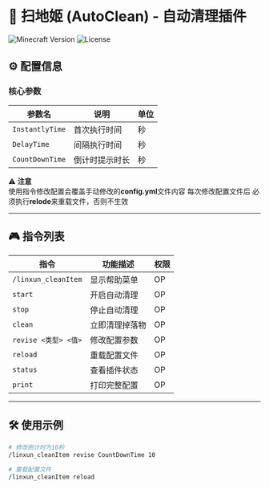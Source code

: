 # 🧹 扫地姬 (AutoClean) - 自动清理插件

![Minecraft Version](https://img.shields.io/badge/Minecraft-1.12.2+-brightgreen)
![License](https://img.shields.io/badge/License-MIT-blue)

## ⚙️ 配置信息

### 核心参数
| 参数名          | 说明                     | 单位 |
|----------------|--------------------------|------|
| `InstantlyTime` | 首次执行时间             | 秒   |
| `DelayTime`     | 间隔执行时间             | 秒   |
| `CountDownTime` | 倒计时提示时长           | 秒   |

⚠️ **注意**  
使用指令修改配置会覆盖手动修改的**config.yml**文件内容 每次修改配置文件后 必须执行**relode**来重载文件，否则不生效


---

## 🎮 指令列表

| 指令                | 功能描述                |权限  |
|---------------------|--------------------------|---|
| `/linxun_cleanItem` | 显示帮助菜单             |OP|
| `start`            | 开启自动清理              |OP|
| `stop`             | 停止自动清理              |OP|
| `clean`            | 立即清理掉落物            |OP|
| `revise <类型> <值>`| 修改配置参数             | OP|
| `reload`           | 重载配置文件              |OP|
| `status`           | 查看插件状态              |OP|
| `print`            | 打印完整配置              |OP|

---

## 🛠️ 使用示例
```bash
# 修改倒计时为10秒
/linxun_cleanItem revise CountDownTime 10

# 重载配置文件
/linxun_cleanItem reload
